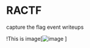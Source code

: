 # RACTF
capture the flag event writeups


!This is image[![image](https://user-images.githubusercontent.com/71208443/136779910-1951ad63-fe61-4cb4-be45-876f3e7df598.png)
]
